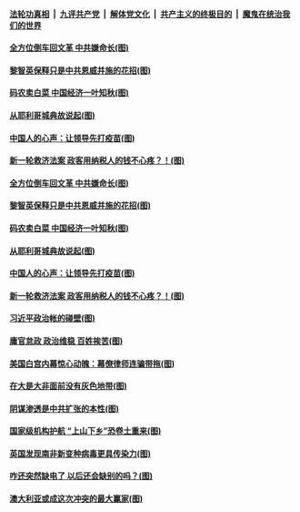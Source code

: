 ####  [法轮功真相](../../../../basic/blob/master/README.md?t=12252031) &nbsp;|&nbsp; [九评共产党](../../../../9ping.md/blob/master/README.md?t=12252031) &nbsp;|&nbsp; [解体党文化](../../../../jtdwh.md/blob/master/README.md?t=12252031)  &nbsp;|&nbsp; [共产主义的终极目的](../../../../gczydzjmd.md/blob/master/README.md?t=12252031) &nbsp;|&nbsp; [魔鬼在统治我们的世界](../../../../mgztzwmdsj.md/blob/master/README.md?t=12252031) 

#### [全方位倒车回文革 中共嫌命长(图)](../pages/p4/956965.md?t=12252031) 

#### [黎智英保释只是中共恩威并施的花招(图)](../pages/p4/956962.md?t=12252031) 

#### [码农卖白菜 中国经济一叶知秋(图)](../pages/p4/956946.md?t=12252031) 

#### [从耶利哥城典故说起(图)](../pages/p4/956956.md?t=12252031) 

#### [中国人的心声：让领导先打疫苗(图)](../pages/p4/956942.md?t=12252031) 

#### [新一轮救济法案 政客用纳税人的钱不心疼？！(图)](../pages/p4/956961.md?t=12252031) 


#### [全方位倒车回文革 中共嫌命长(图)](../pages/p4/956965.md?t=12252031) 

#### [黎智英保释只是中共恩威并施的花招(图)](../pages/p4/956962.md?t=12252031) 

#### [码农卖白菜 中国经济一叶知秋(图)](../pages/p4/956946.md?t=12252031) 

#### [从耶利哥城典故说起(图)](../pages/p4/956956.md?t=12252031) 

#### [中国人的心声：让领导先打疫苗(图)](../pages/p4/956942.md?t=12252031) 

#### [新一轮救济法案 政客用纳税人的钱不心疼？！(图)](../pages/p4/956961.md?t=12252031) 

#### [习近平政治帐的碰壁(图)](../pages/p4/956941.md?t=12252031) 



#### [庸官怠政 政治维稳 百姓挨苦(图)](../pages/p4/956860.md?t=12252031) 

#### [美国白宫内幕惊心动魄：幕僚律师连骗带拖(图)](../pages/p4/956856.md?t=12252031) 

#### [在大是大非面前没有灰色地带(图)](../pages/p4/956852.md?t=12252031) 

#### [阴谋渗透是中共扩张的本性(图)](../pages/p4/956850.md?t=12252031) 

#### [国家级机构护航 “上山下乡”恐卷土重来(图)](../pages/p4/956845.md?t=12252031) 

#### [英国发现南非新变种病毒更具传染力(图)](../pages/p4/956841.md?t=12252031) 



#### [咋还突然缺电了 以后还会缺别的吗？(图)](../pages/p4/956716.md?t=12252031) 

#### [澳大利亚或成这次冲突的最大赢家(图)](../pages/p4/956724.md?t=12252031) 

